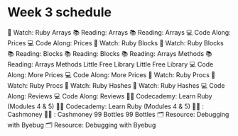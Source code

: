 # Week 3 schedule

🎥 Watch: Ruby Arrays
📚 Reading: Arrays
📚 Reading: Arrays
💻 Code Along: Prices
💻 Code Along: Prices
🎥 Watch: Ruby Blocks
🎥 Watch: Ruby Blocks
📚 Reading: Blocks
📚 Reading: Blocks
📚 Reading: Arrays Methods
📚 Reading: Arrays Methods
Little Free Library
Little Free Library
💻 Code Along: More Prices
💻 Code Along: More Prices
🎥 Watch: Ruby Procs
🎥 Watch: Ruby Procs
🎥 Watch: Ruby Hashes
🎥 Watch: Ruby Hashes
💻 Code Along: Reviews
💻 Code Along: Reviews
✍🏽 Codecademy: Learn Ruby (Modules 4 & 5)
✍🏽 Codecademy: Learn Ruby (Modules 4 & 5)
✍🏽 : Cashmoney
✍🏽 : Cashmoney
99 Bottles
99 Bottles
🗂️ Resource: Debugging with Byebug
🗂️ Resource: Debugging with Byebug
